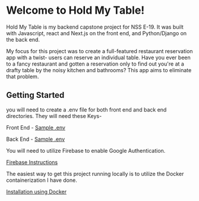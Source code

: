 # Welcome to Hold My Table!

Hold My Table is my backend capstone project for NSS E-19. It was built with Javascript, react and Next.js on the front end, and Python/Django on the back end.

My focus for this project was to create a full-featured restaurant reservation app with a twist- users can reserve an individual table. Have you ever been to a fancy restaurant and gotten a reservation only to find out you're at a drafty table by the noisy kitchen and bathrooms? This app aims to eliminate that problem.

## Getting Started

you will need to create a .env file for both front end and back end directories. They will need these Keys-

Front End - [Sample .env](/hold-my-table-FE/public/images/Sample%20FE%20env.png)

Back End - [Sample .env](/hold-my-table-BE/media/Sample%20BE%20env.png)

You will need to utilize Firebase to enable Google Authentication.

[Firebase Instructions](/Firebase.md)

The easiest way to get this project running locally is to utilize the Docker containerization I have done.

[Installation using Docker](/DockerInstallation.md)

